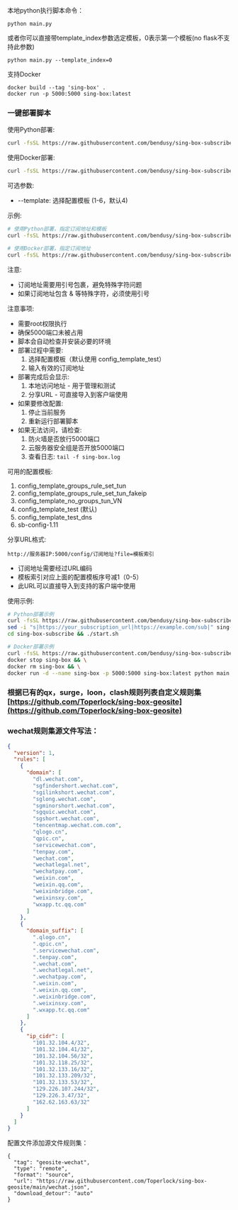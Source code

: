 本地python执行脚本命令：

```
python main.py
```

或者你可以直接带template_index参数选定模板，0表示第一个模板(no flask不支持此参数)

```
python main.py --template_index=0
```

支持Docker

```
docker build --tag 'sing-box' .
docker run -p 5000:5000 sing-box:latest
```

### 一键部署脚本

使用Python部署:
```bash
curl -fsSL https://raw.githubusercontent.com/bendusy/sing-box-subscribe/main/deploy.sh | bash -s -- --type python --sub "https://example.com/your_sub_url"
```

使用Docker部署:
```bash
curl -fsSL https://raw.githubusercontent.com/bendusy/sing-box-subscribe/main/deploy.sh | bash -s -- --type docker --sub "https://example.com/your_sub_url"
```

可选参数:
- --template: 选择配置模板 (1-6，默认4)

示例:
```bash
# 使用Python部署，指定订阅地址和模板
curl -fsSL https://raw.githubusercontent.com/bendusy/sing-box-subscribe/main/deploy.sh | bash -s -- --type python --sub "https://example.com/your_sub_url" --template 4

# 使用Docker部署，指定订阅地址
curl -fsSL https://raw.githubusercontent.com/bendusy/sing-box-subscribe/main/deploy.sh | bash -s -- --type docker --sub "https://example.com/your_sub_url"
```

注意:
- 订阅地址需要用引号包裹，避免特殊字符问题
- 如果订阅地址包含 & 等特殊字符，必须使用引号

注意事项:
- 需要root权限执行
- 确保5000端口未被占用
- 脚本会自动检查并安装必要的环境
- 部署过程中需要:
  1. 选择配置模板（默认使用 config_template_test）
  2. 输入有效的订阅地址
- 部署完成后会显示:
  1. 本地访问地址 - 用于管理和测试
  2. 分享URL - 可直接导入到客户端使用
- 如果要修改配置:
  1. 停止当前服务
  2. 重新运行部署脚本
- 如果无法访问，请检查:
  1. 防火墙是否放行5000端口
  2. 云服务器安全组是否开放5000端口
  3. 查看日志: `tail -f sing-box.log`

可用的配置模板:
1. config_template_groups_rule_set_tun
2. config_template_groups_rule_set_tun_fakeip
3. config_template_no_groups_tun_VN
4. config_template_test (默认)
5. config_template_test_dns
6. sb-config-1.11

分享URL格式:
```
http://服务器IP:5000/config/订阅地址?file=模板索引
```
- 订阅地址需要经过URL编码
- 模板索引对应上面的配置模板序号减1（0-5）
- 此URL可以直接导入到支持的客户端中使用

使用示例:
```bash
# Python部署示例
curl -fsSL https://raw.githubusercontent.com/bendusy/sing-box-subscribe/main/deploy.sh | bash -s python && \
sed -i "s|https://your_subscription_url|https://example.com/sub|" sing-box-subscribe/start.sh && \
cd sing-box-subscribe && ./start.sh

# Docker部署示例
curl -fsSL https://raw.githubusercontent.com/bendusy/sing-box-subscribe/main/deploy.sh | bash -s docker && \
docker stop sing-box && \
docker rm sing-box && \
docker run -d --name sing-box -p 5000:5000 sing-box:latest python main.py --template_index=3 "https://example.com/sub"
```

### 根据已有的qx，surge，loon，clash规则列表自定义规则集[https://github.com/Toperlock/sing-box-geosite](https://github.com/Toperlock/sing-box-geosite)

### wechat规则集源文件写法：
```json
{
  "version": 1,
  "rules": [
    {
      "domain": [
        "dl.wechat.com",
        "sgfindershort.wechat.com",
        "sgilinkshort.wechat.com",
        "sglong.wechat.com",
        "sgminorshort.wechat.com",
        "sgquic.wechat.com",
        "sgshort.wechat.com",
        "tencentmap.wechat.com.com",
        "qlogo.cn",
        "qpic.cn",
        "servicewechat.com",
        "tenpay.com",
        "wechat.com",
        "wechatlegal.net",
        "wechatpay.com",
        "weixin.com",
        "weixin.qq.com",
        "weixinbridge.com",
        "weixinsxy.com",
        "wxapp.tc.qq.com"
      ]
    },
    {
      "domain_suffix": [
        ".qlogo.cn",
        ".qpic.cn",
        ".servicewechat.com",
        ".tenpay.com",
        ".wechat.com",
        ".wechatlegal.net",
        ".wechatpay.com",
        ".weixin.com",
        ".weixin.qq.com",
        ".weixinbridge.com",
        ".weixinsxy.com",
        ".wxapp.tc.qq.com"
      ]
    },
    {
      "ip_cidr": [
        "101.32.104.4/32",
        "101.32.104.41/32",
        "101.32.104.56/32",
        "101.32.118.25/32",
        "101.32.133.16/32",
        "101.32.133.209/32",
        "101.32.133.53/32",
        "129.226.107.244/32",
        "129.226.3.47/32",
        "162.62.163.63/32"
      ]
    }
  ]
}
```
配置文件添加源文件规则集：
```
{
  "tag": "geosite-wechat",
  "type": "remote",
  "format": "source",
  "url": "https://raw.githubusercontent.com/Toperlock/sing-box-geosite/main/wechat.json",
  "download_detour": "auto"
}
```

